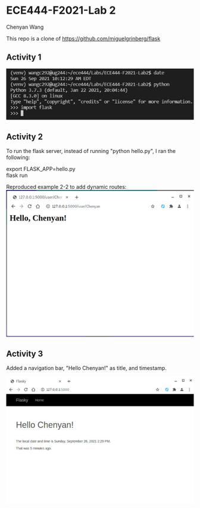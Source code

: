 # ECE444-F2021-Lab 2

Chenyan Wang  

This repo is a clone of https://github.com/miguelgrinberg/flask

## Activity 1
![alt text](imgs/activity1.jpg)  

## Activity 2
To run the flask server, instead of running "python hello.py", I ran the following:  

export FLASK_APP=hello.py  
flask run  

Reproduced example 2-2 to add dynamic routes:  
![alt text](imgs/activity2.jpg)  

## Activity 3
Added a navigation bar, "Hello Chenyan!" as title, and timestamp.  

![alt text](imgs/activity3.jpg)  